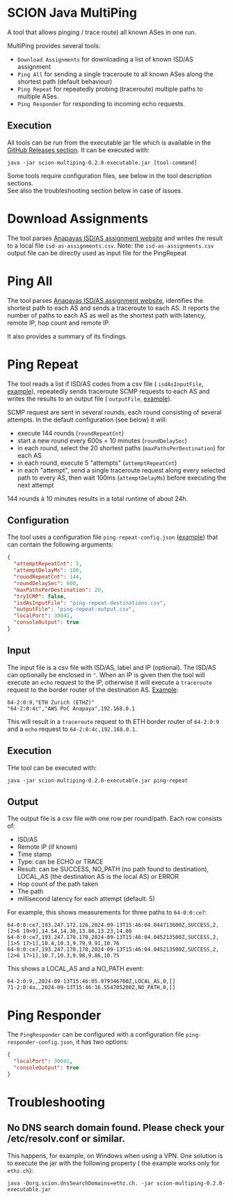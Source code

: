 # SCION Java MultiPing

A tool that allows pinging / trace route) all known ASes in one run.

MultiPing provides several tools:

* `Download Assignments` for downloading a list of known ISD/AS assignment
* `Ping All` for sending a single traceroute to all known ASes along the shortest path (default
  behaviour)
* `Ping Repeat` for repeatedly probing (traceroute) multiple paths to multiple ASes.
* `Ping Responder` for responding to incoming echo requests.

## Execution

All tools can be run from the executable jar file which is available in
the [GitHub Releases section](https://github.com/netsec-ethz/scion-java-multiping/releases/download/v0.2.0/scion-multiping-0.2.0-executable.jar).
It can be executed with:

```
java -jar scion-multiping-0.2.0-executable.jar [tool-command]
```

Some tools require configuration files, see below in the tool description sections.   
See also the troubleshooting section below in case of issues.

# Download Assignments

The tool
parses [Anapayas ISD/AS assignment website](https://docs.anapaya.net/en/latest/resources/isd-as-assignments/)
and writes the result to a local file `isd-as-assignments.csv`.
Note: the `isd-as-assignments.csv` output file can be directly used as input file for the PingRepeat

# Ping All

The tool
parses [Anapayas ISD/AS assignment website](https://docs.anapaya.net/en/latest/resources/isd-as-assignments/),
identifies the shortest path to each AS and sends a traceroute to each AS.
It reports the number of paths to each AS as well as the shortest path with latency, remote IP, hop
count and remote IP.

It also provides a summary of its findings.

# Ping Repeat

The tool reads a list if ISD/AS codes from a csv file (
`isdAsInputFile`, [example](/ping-repeat-destinations.json)), repeatedly sends
traceroute
SCMP requests to each AS and writes the results to an output file (
`outputFile`, [example](/ping-repeat-output.csv)).

SCMP request are sent in several rounds, each round consisting of several attempts.
In the default configuration (see below) it will:

* execute 144 rounds (`roundRepeatCnt`)
* start a new round every 600s = 10 minutes (`roundDelaySec`)
* in each round, select the 20 shortest paths (`maxPathsPerDestination`) for each AS
* in each round, execute 5 "attempts" (`attemptRepeatCnt`)
* in each "attempt", send a single traceroute request along every selected path to every AS,
  then wait 100ms (`attemptDelayMs`) before executing the next attempt

144 rounds á 10 minutes results in a total runtime of about 24h.

## Configuration

The tool uses a configuration file `ping-repeat-config.json` ([example](/ping-repeat-config.json))
that can contain the following
arguments:

```json
{
  "attemptRepeatCnt": 5,
  "attemptDelayMs": 100,
  "roundRepeatCnt": 144,
  "roundDelaySec": 600,
  "maxPathsPerDestination": 20,
  "tryICMP": false,
  "isdAsInputFile": "ping-repeat-destinations.csv",
  "outputFile": "ping-repeat-output.csv",
  "localPort": 30041,
  "consoleOutput": true
}
```

## Input

The input file is a csv file with ISD/AS, label and IP (optional). The ISD/AS can optionally be
enclosed in `"`.
When an IP is given then the tool will execute an `echo` request to the IP, otherwise it will
execute a `traceroute` request to the border router of the destination
AS. [Example](/ping-repeat-destinations.csv):

```
64-2:0:9,"ETH Zurich (ETHZ)"
"64-2:0:4c","AWS PoC Anapaya",192.168.0.1
```

This will result in a `traceroute` request to th ETH border router of `64-2:0:9` and a `echo`
request to `64-2:0:4c,192.168.0.1`.

## Execution

THe tool can be executed with:

```
java -jar scion-multiping-0.2.0-executable.jar ping-repeat
```

## Output

The output file is a csv file with one row per round/path.
Each row consists of:

* ISD/AS
* Remote IP (if known)
* Time stamp
* Type: can be ECHO or TRACE
* Result: can be SUCCESS, NO_PATH (no path found to destination), LOCAL_AS (the destination AS
  is the local AS) or ERROR
* Hop count of the path taken
* The path
* millisecond latency for each attempt (default: 5)

For example, this shows measurements for three paths to `64-0:0:ce7`:

```csv
64-0:0:ce7,193.247.172.126,2024-09-13T15:46:04.044713600Z,SUCCESS,2,[2>6 19>9],14.54,14.38,13.86,13.23,14.86
64-0:0:ce7,193.247.170.170,2024-09-13T15:46:04.045213500Z,SUCCESS,2,[1>5 17>1],10.4,10.3,9.79,9.91,10.76
64-0:0:ce7,193.247.170.170,2024-09-13T15:46:04.045213500Z,SUCCESS,2,[2>6 17>1],10.7,10.3,9.98,9.86,10.75
```

This shows a LOCAL_AS and a NO_PATH event:

```
64-2:0:9,,2024-09-13T15:46:05.979346700Z,LOCAL_AS,0,[]
71-2:0:4a,,2024-09-13T15:46:16.554705200Z,NO_PATH,0,[]
```

# Ping Responder

The `PingResponder` can be configured with a configuration file `ping-responder-config.json`, it has
two options:

```json
{
  "localPort": 30041,
  "consoleOutput": true
}
```

# Troubleshooting

## No DNS search domain found. Please check your /etc/resolv.conf or similar.

This happens, for example, on Windows when using a VPN. One solution is to execute the jar with the
following property (
the example works only for `ethz.ch`):

```
java -Dorg.scion.dnsSearchDomains=ethz.ch. -jar scion-multiping-0.2.0-executable.jar
```